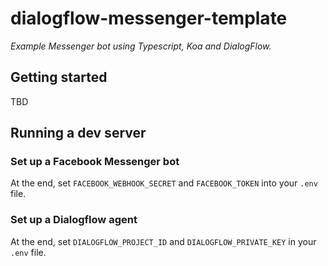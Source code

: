 # dialogflow-messenger-template

_Example Messenger bot using Typescript, Koa and DialogFlow._

## Getting started

TBD

## Running a dev server

### Set up a Facebook Messenger bot

At the end, set `FACEBOOK_WEBHOOK_SECRET` and `FACEBOOK_TOKEN` into your `.env` file.

### Set up a Dialogflow agent

At the end, set `DIALOGFLOW_PROJECT_ID` and `DIALOGFLOW_PRIVATE_KEY` in your `.env` file.
